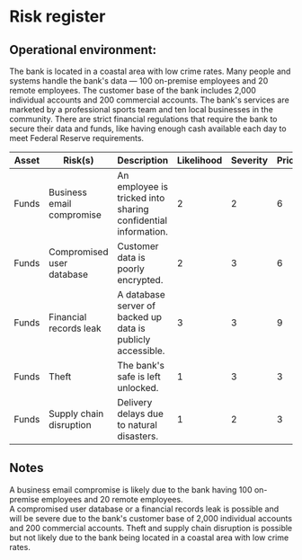 # Risk register

## Operational environment:

The bank is located in a coastal area with low crime rates. 
Many people and systems handle the bank's data — 100 on-premise employees and 20 remote employees. 
The customer base of the bank includes 2,000 individual accounts and 200 commercial accounts. 
The bank's services are marketed by a professional sports team and ten local businesses in the community. 
There are strict financial regulations that require the bank to secure their data and funds, like having enough cash available each day to meet Federal Reserve requirements.


| Asset | Risk(s) | Description | Likelihood | Severity | Priority |
| --- | --- | --- | --- | --- | --- |
| Funds | Business email compromise | An employee is tricked into sharing confidential information. | 2 | 2 | 6 |
| Funds | Compromised user database | Customer data is poorly encrypted. | 2 | 3 | 6 |
| Funds | Financial records leak | A database server of backed up data is publicly accessible. | 3 | 3 | 9 |
| Funds | Theft | The bank's safe is left unlocked. | 1 | 3 | 3 |
| Funds | Supply chain disruption | Delivery delays due to natural disasters. | 1 | 2 | 3 |


## Notes

A business email compromise is likely due to the bank having 100 on-premise employees and 20 remote employees.  
A compromised user database or a financial records leak is possible and will be severe due to the bank's customer base of 2,000 individual accounts and 200 commercial accounts. 
Theft and supply chain disruption is possible but not likely due to the bank being located in a coastal area with low crime rates. 
